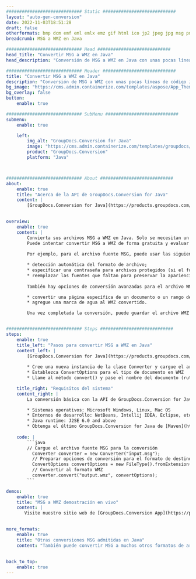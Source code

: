 ```yaml
---
############################# Static ############################
layout: "auto-gen-conversion"
date: 2022-11-03T18:51:28
draft: false
otherformats: bmp dcm emf eml emlx emz gif html ico jp2 jpeg jpg msg png psb psd svg svgz tga tif tiff webp wmf wmz
breadcrumb: MSG a WMZ en Java

############################# Head ############################
head_title: "Convertir MSG a WMZ en Java"
head_description: "Conversión de MSG a WMZ en Java con unas pocas líneas de código. Convierta más de 160 formatos de archivo con la API de conversión de documentos de GroupDocs para Java"

############################# Header ############################
title: "Convertir MSG a WMZ en Java"
description: "Conversión de MSG a WMZ con unas pocas líneas de código Java"
bg_image: "https://cms.admin.containerize.com/templates/aspose/App_Themes/V3/images/bg/header1.png"
bg_overlay: false
button:
    enable: true

############################# SubMenu ############################
submenu:
    enable: true

    left:
        img_alt: "GroupDocs.Conversion for Java"
        image: "https://cms.admin.containerize.com/templates/groupdocs/images/product-logos/90x90-noborder/groupdocs-conversion-java.png"
        product: "GroupDocs.Conversion"
        platform: "Java"



############################# About ############################
about:
    enable: true
    title: "Acerca de la API de GroupDocs.Conversion for Java"
    content: |
        [GroupDocs.Conversion for Java](https://products.groupdocs.com/conversion/java/) es una API de conversión de formato de archivo avanzada para convertir entre formatos populares de imagen y documento como Microsoft Office, OpenDocument, PDF, HTML, correo electrónico, CAD. y mucho más con solo unas pocas líneas de código. La API nativa detecta automáticamente los formatos de los documentos originales y ofrece muchas opciones para personalizar los documentos convertidos. Junto con la función de extraer información de un documento, también admite el almacenamiento en caché de los resultados de la conversión en el disco local de forma predeterminada. Sin embargo, se puede admitir cualquier tipo de almacenamiento en caché mediante la implementación de las interfaces adecuadas: Amazon S3, Dropbox, Google Drive, Windows Azure, Reddis o cualquier otra.
    

overview:
    enable: true
    content: |
        Convierta sus archivos MSG a WMZ en Java. Solo se necesitan un par de líneas de código Java en cualquier plataforma de su elección, como Windows, Linux, macOS.
        Puede intentar convertir MSG a WMZ de forma gratuita y evaluar la calidad de los resultados de la conversión. Junto con los sencillos scripts de conversión de archivos, puede probar opciones más sofisticadas para cargar el archivo de origen MSG y almacenar la salida WMZ. 
        
        Por ejemplo, para el archivo fuente MSG, puede usar las siguientes opciones de carga:

        * detección automática del formato de archivo;
        * especificar una contraseña para archivos protegidos (si el formato de archivo lo admite);
        * reemplazar las fuentes que faltan para preservar la apariencia del documento.
        
        También hay opciones de conversión avanzadas para el archivo WMZ:

        * convertir una página específica de un documento o un rango de páginas;
        * agregue una marca de agua al WMZ convertido.

        Una vez completada la conversión, puede guardar el archivo WMZ en su ruta de archivo local o en cualquier almacenamiento de terceros, como FTP, Amazon S3, Google Drive, Dropbox, etc. Tenga en cuenta que para convertir MSG a WMZ, no necesita instalar ningún software adicional, como MS Office, Open Office, Adobe Acrobat Reader, etc.


############################# Steps ############################
steps:
    enable: true
    title_left: "Pasos para convertir MSG a WMZ en Java"
    content_left: |
        [GroupDocs.Conversion for Java](https://products.groupdocs.com/conversion/java/) permite a los desarrolladores convertir fácilmente el archivo MSG a WMZ con unas pocas líneas de código.
        
        * Cree una nueva instancia de la clase Converter y cargue el archivo MSG con la ruta completa
        * Establezca ConvertOptions para el tipo de documento en WMZ
        * Llame al método convert() y pase el nombre del documento (ruta completa) y el formato (WMZ) como parámetro

    title_right: "Requisitos del sistema"
    content_right: |
        La conversión básica con la API de GroupDocs.Conversion for Java se puede realizar con solo unas pocas líneas de código. Nuestras API son compatibles con todas las principales plataformas y sistemas operativos. Antes de ejecutar el código a continuación, asegúrese de tener instalados los siguientes requisitos previos en su sistema.

        * Sistemas operativos: Microsoft Windows, Linux, Mac OS
        * Entornos de desarrollo: NetBeans, Intellij IDEA, Eclipse, etc.
        * Java runtime: J2SE 6.0 and above
        * Obtenga el último GroupDocs.Conversion for Java de [Maven](https://repository.groupdocs.com/webapp/#/artifacts/browse/tree/General/repo/com/groupdocs/groupdocs-conversion)
         
    code: |
        ```java    
        // Cargue el archivo fuente MSG para la conversión
          Converter converter = new Converter("input.msg");
          // Preparar opciones de conversión para el formato de destino WMZ
          ConvertOptions convertOptions = new FileType().fromExtension("wmz").getConvertOptions();
          // Convertir al formato WMZ
          converter.convert("output.wmz", convertOptions);
        ```

demos:
    enable: true
    title: "MSG a WMZ demostración en vivo"
    content: |
       Visite nuestro sitio web de [GroupDocs.Conversion App](https://products.groupdocs.app/conversion/family) y pruebe la conversión de MSG a WMZ ahora. La demostración gratuita tiene los siguientes beneficios
          

more_formats:
    enable: true
    title: "Otras conversiones MSG admitidas en Java"
    content: "También puede convertir MSG a muchos otros formatos de archivo. Consulte la lista a continuación."
       
       
back_to_top:
    enable: true
---
```

